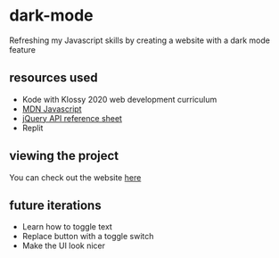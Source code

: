 # dark-mode
Refreshing my Javascript skills by creating a website with a dark mode feature

## resources used
- Kode with Klossy 2020 web development curriculum
- [MDN Javascript](https://developer.mozilla.org/en-US/docs/Web/JavaScript)
- [jQuery API reference sheet](https://api.jquery.com/)
- Replit

## viewing the project
You can check out the website [here](https://darkmode.sneyeah.repl.co/)

## future iterations
- Learn how to toggle text
- Replace button with a toggle switch
- Make the UI look nicer
